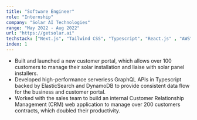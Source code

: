 ```yaml
---
title: "Software Engineer"
role: "Internship"
company: "Solar AI Technologies"
range: "May 2022 - Aug 2022"
url: "https://getsolar.ai"
techstack: ["Next.js", "Tailwind CSS", "Typescript", "React.js" , "AWS", "GraphQL", "ElasticSearch", "HTML"]
index: 1
---
```

* Built and launched a new customer portal, which allows over 100 customers to manage their solar installation and liaise with solar panel installers.
* Developed high-performance serverless GraphQL APIs in Typescript backed by ElasticSearch and DynamoDB to provide consistent data flow for the business and customer portal.
* Worked with the sales team to build an internal Customer Relationship Management (CRM) web application to manage over 200 customers contracts, which doubled their productivity.
